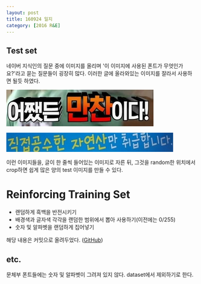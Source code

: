 ```yaml
---
layout: post
title: 160924 일지
category: [2016 R&E]
---
```


## Test set

네이버 지식인의 질문 중에 이미지를 올리며 '이 이미지에 사용된 폰트가 무엇인가요?'라고 묻는 질문들이 굉장히 많다.
이러한 글에 올라와있는 이미지를 잘라서 사용하면 될듯 하였다.

![ex1](/img/2016-09-24-RnE/2016-09-24-ex1.jpg)

![ex2](/img/2016-09-24-RnE/2016-09-24-ex2.jpg)

이런 이미지들을, 글이 한 줄씩 들어있는 이미지로 자른 뒤, 그것을 random한 위치에서 crop하면 쉽게 많은 양의 test 이미지를 만들 수 있다.

# Reinforcing Training Set

- 랜덤하게 흑백을 반전시키기
- 배경색과 글자색 각각을 랜덤한 범위에서 뽑아 사용하기(이전에는 0/255)
- 숫자 및 알파벳을 랜덤하게 집어넣기

해당 내용은 커밋으로 올려두었다. ([GitHub](https://github.com/Namnamseo/2016_rne_imagemaker))

## etc.

문체부 폰트들에는 숫자 및 알파벳이 그려져 있지 않다. dataset에서 제외하기로 한다.